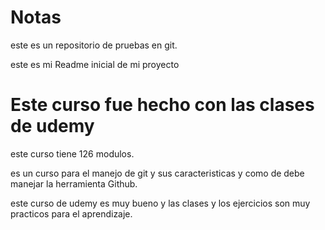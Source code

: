 # Notas

este es un repositorio de pruebas en git.

este es mi Readme inicial de mi proyecto

# Este curso fue hecho con las clases de udemy

este curso tiene 126 modulos.

es un curso para el manejo de git y sus caracteristicas y como de debe manejar la herramienta Github.

este curso de udemy es muy bueno y las clases y los ejercicios son muy practicos para el aprendizaje.
